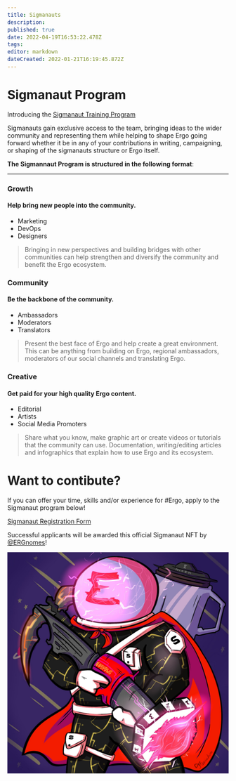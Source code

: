 ```yaml
---
title: Sigmanauts
description: 
published: true
date: 2022-04-19T16:53:22.478Z
tags: 
editor: markdown
dateCreated: 2022-01-21T16:19:45.872Z
---
```


# Sigmanaut Program

Introducing the [Sigmanaut Training Program](https://twitter.com/ergoplatformorg/status/1471226580160684032?s=20&t=acrTQ2jyD6r5SO_VN4U8WA)


Sigmanauts gain exclusive access to the team, bringing ideas to the wider community and representing them while helping to shape Ergo going forward whether it be in any of your contributions in writing, campaigning, or shaping of the sigmanauts structure or Ergo itself. 

__The Sigmannaut  Program is structured in the following format__:
________
### Growth

#### **Help bring new people into the community**.

- Marketing
- DevOps
- Designers

> Bringing in new perspectives and building bridges with other communities can help strengthen and diversify the community and benefit the Ergo ecosystem.


### Community

#### **Be the backbone of the community.**
- Ambassadors
- Moderators
- Translators

> Present the best face of Ergo and help create a great environment. This can be anything from building on Ergo, regional ambassadors, moderators of our social channels and translating Ergo.

### Creative

#### **Get paid for your high quality Ergo content.**

- Editorial
- Artists
- Social Media Promoters

> Share what you know, make graphic art or create videos or tutorials that the community can use.
> Documentation, writing/editing articles and infographics that explain how to use Ergo and its ecosystem.

# Want to contibute?

If you can offer your time, skills and/or experience for #Ergo, apply to the Sigmanaut program below!


[Sigmanaut Registration Form](https://q9fwzopidh8.typeform.com/to/RdWAB3MS?typeform-source=www.reddit.com)

Successful applicants will be awarded this official Sigmanaut NFT by [@ERGnomes](https://t.co/n0Cpbjel67)!

![sigmanautnft.jpg](/sigmanautnft.jpg)